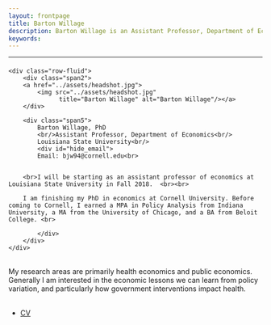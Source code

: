 ```yaml
---
layout: frontpage
title: Barton Willage
description: Barton Willage is an Assistant Professor, Department of Economics, Louisiana State University. 
keywords: 
---
```





---

<div class="container">
<h4><a name="contact"></a></h4>

    <div class="row-fluid">
        <div class="span2">
        <a href="../assets/headshot.jpg">
            <img src="../assets/headshot.jpg"
                  title="Barton Willage" alt="Barton Willage"/></a>
        </div>
        
        <div class="span5">
            Barton Willage, PhD
            <br/>Assistant Professor, Department of Economics<br/>
            Louisiana State University<br/>
            <div id="hide_email">
            Email: bjw94@cornell.edu<br>
        
        
        <br>I will be starting as an assistant professor of economics at Louisiana State University in Fall 2018.  <br><br>
        
        I am finishing my PhD in economics at Cornell University. Before coming to Cornell, I earned a MPA in Policy Analysis from Indiana University, a MA from the University of Chicago, and a BA from Beloit College. <br>
        
            </div>
        </div>
    </div>
</div>

<br>My research areas are primarily health economics and public economics. Generally I am interested in the economic lessons we can learn from policy variation, and particularly how government interventions impact health.<br><br>
        
<div class="navbar">
  <div class="navbar-inner">
      <ul class="nav">
          <li><a href="{{ BASE_PATH }}/assets/CV.pdf">CV</a></li>
<!--      <li><a href="https://github.com/bjwillage">GitHub</a></li> -->
<!--          <li><a href="https://twitter.com/bartonwillage">Twitter (@BartonWillage)</a></li>  -->
      </ul>
  </div>
</div>

<!--            If date doesn't work, here is another way
<!-- <script language="Javascript">
<!-- document.write("Last Modified: " + document.lastModified +"");
<!-- </SCRIPT>

<!-- [curriculum vitae ![CV as pdf]({{ BASE_PATH }}/pages/icons16/pdf-icon.png)]({{ BASE_PATH }}/assets/CV.pdf)<br/> -->
